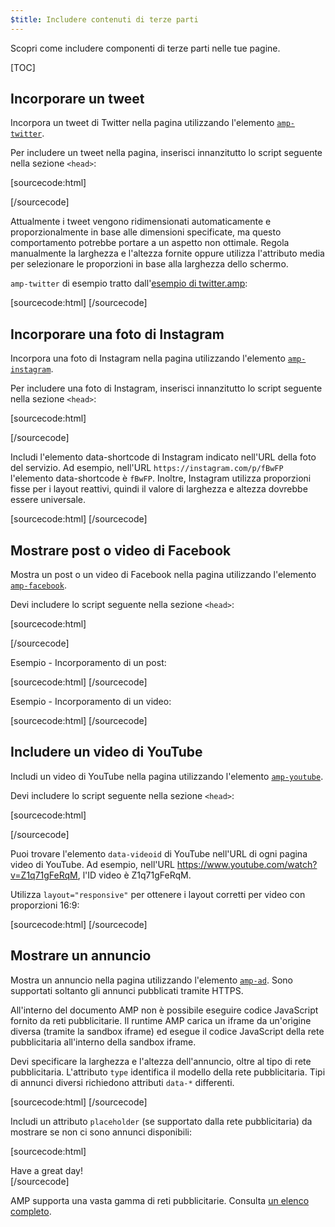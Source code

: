 ```yaml
---
$title: Includere contenuti di terze parti
---
```


Scopri come includere componenti di terze parti nelle tue pagine.

[TOC]

## Incorporare un tweet

Incorpora un tweet di Twitter nella pagina utilizzando l'elemento [`amp-twitter`](/docs/reference/extended/amp-twitter.html).

Per includere un tweet nella pagina, inserisci innanzitutto lo script seguente nella sezione `<head>`:

[sourcecode:html]
<script async custom-element="amp-twitter" src="https://cdn.ampproject.org/v0/amp-twitter-0.1.js"></script>
[/sourcecode]

Attualmente i tweet vengono ridimensionati automaticamente e proporzionalmente in base alle dimensioni specificate, ma questo comportamento potrebbe portare a un aspetto non ottimale.
Regola manualmente la larghezza e l'altezza fornite oppure utilizza l'attributo media per selezionare le proporzioni in base alla larghezza dello schermo.

`amp-twitter` di esempio tratto dall'[esempio di twitter.amp](https://github.com/ampproject/amphtml/blob/master/examples/twitter.amp.html):

[sourcecode:html]
<amp-twitter width=390 height=50
    layout="responsive"
    data-tweetid="638793490521001985">
</amp-twitter>
[/sourcecode]

## Incorporare una foto di Instagram

Incorpora una foto di Instagram nella pagina utilizzando l'elemento [`amp-instagram`](/docs/reference/extended/amp-instagram.html).

Per includere una foto di Instagram, inserisci innanzitutto lo script seguente nella sezione `<head>`:

[sourcecode:html]
<script async custom-element="amp-instagram" src="https://cdn.ampproject.org/v0/amp-instagram-0.1.js"></script>
[/sourcecode]

Includi l'elemento data-shortcode di Instagram indicato nell'URL della foto del servizio. Ad esempio, nell'URL `https://instagram.com/p/fBwFP` l'elemento data-shortcode è `fBwFP`.
Inoltre, Instagram utilizza proporzioni fisse per i layout reattivi, quindi il valore di larghezza e altezza dovrebbe essere universale.

[sourcecode:html]
<amp-instagram
    data-shortcode="fBwFP"
    width="320"
    height="392"
    layout="responsive">
</amp-instagram>
[/sourcecode]

## Mostrare post o video di Facebook

Mostra un post o un video di Facebook nella pagina utilizzando l'elemento [`amp-facebook`](/docs/reference/extended/amp-facebook.html).

Devi includere lo script seguente nella sezione `<head>`:

[sourcecode:html]
<script async custom-element="amp-facebook" src="https://cdn.ampproject.org/v0/amp-facebook-0.1.js"></script>
[/sourcecode]

Esempio - Incorporamento di un post:

[sourcecode:html]
<amp-facebook width=486 height=657
    layout="responsive"
    data-href="https://www.facebook.com/zuck/posts/10102593740125791">
</amp-facebook>
[/sourcecode]

Esempio - Incorporamento di un video:

[sourcecode:html]
<amp-facebook width=552 height=574
    layout="responsive"
    data-embed-as="video"
    data-href="https://www.facebook.com/zuck/videos/10102509264909801/">
</amp-facebook>
[/sourcecode]

## Includere un video di YouTube

Includi un video di YouTube nella pagina utilizzando l'elemento [`amp-youtube`](/docs/reference/extended/amp-youtube.html).

Devi includere lo script seguente nella sezione `<head>`:

[sourcecode:html]
<script async custom-element="amp-youtube" src="https://cdn.ampproject.org/v0/amp-youtube-0.1.js"></script>
[/sourcecode]

Puoi trovare l'elemento `data-videoid` di YouTube nell'URL di ogni pagina video di YouTube.
Ad esempio, nell'URL https://www.youtube.com/watch?v=Z1q71gFeRqM, l'ID video è Z1q71gFeRqM.

Utilizza `layout="responsive"` per ottenere i layout corretti per video con proporzioni 16:9:

[sourcecode:html]
<amp-youtube
    data-videoid="mGENRKrdoGY"
    layout="responsive"
    width="480" height="270">
</amp-youtube>
[/sourcecode]

## Mostrare un annuncio

Mostra un annuncio nella pagina utilizzando l'elemento [`amp-ad`](/docs/reference/amp-ad.html).
Sono supportati soltanto gli annunci pubblicati tramite HTTPS.

All'interno del documento AMP non è possibile eseguire codice JavaScript fornito da reti pubblicitarie.
Il runtime AMP carica un iframe da un'origine diversa (tramite la sandbox iframe) ed esegue il codice JavaScript della rete pubblicitaria all'interno della sandbox iframe.

Devi specificare la larghezza e l'altezza dell'annuncio, oltre al tipo di rete pubblicitaria.
L'attributo `type` identifica il modello della rete pubblicitaria.
Tipi di annunci diversi richiedono attributi `data-*` differenti.

[sourcecode:html]
<amp-ad width=300 height=250
    type="example"
    data-aax_size="300x250"
    data-aax_pubname="test123"
    data-aax_src="302">
</amp-ad>
[/sourcecode]

Includi un attributo `placeholder` (se supportato dalla rete pubblicitaria) da mostrare se non ci sono annunci disponibili:

[sourcecode:html]
<amp-ad width=300 height=250
    type="example"
    data-aax_size="300x250"
    data-aax_pubname="test123"
    data-aax_src="302">
  <div placeholder>Have a great day!</div>
</amp-ad>
[/sourcecode]

AMP supporta una vasta gamma di reti pubblicitarie. Consulta [un elenco completo](/docs/reference/amp-ad.html#supported-ad-networks).
